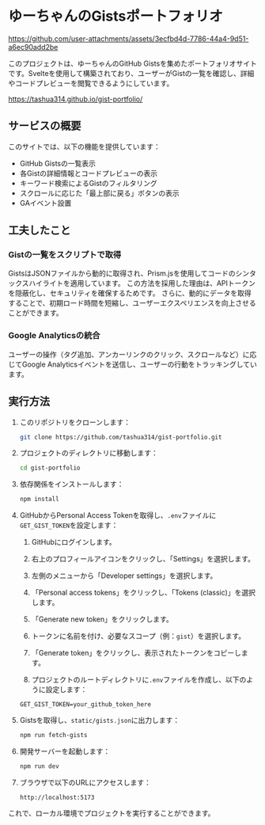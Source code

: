 # ゆーちゃんのGistsポートフォリオ


https://github.com/user-attachments/assets/3ecfbd4d-7786-44a4-9d51-a6ec90add2be


このプロジェクトは、ゆーちゃんのGitHub Gistsを集めたポートフォリオサイトです。Svelteを使用して構築されており、ユーザーがGistの一覧を確認し、詳細やコードプレビューを閲覧できるようにしています。

https://tashua314.github.io/gist-portfolio/

## サービスの概要

このサイトでは、以下の機能を提供しています：
- GitHub Gistsの一覧表示
- 各Gistの詳細情報とコードプレビューの表示
- キーワード検索によるGistのフィルタリング
- スクロールに応じた「最上部に戻る」ボタンの表示
- GAイベント設置

## 工夫したこと

### Gistの一覧をスクリプトで取得
GistsはJSONファイルから動的に取得され、Prism.jsを使用してコードのシンタックスハイライトを適用しています。
この方法を採用した理由は、APIトークンを隠蔽化し、セキュリティを確保するためです。
さらに、動的にデータを取得することで、初期ロード時間を短縮し、ユーザーエクスペリエンスを向上させることができます。

### Google Analyticsの統合
ユーザーの操作（タグ追加、アンカーリンクのクリック、スクロールなど）に応じてGoogle Analyticsイベントを送信し、ユーザーの行動をトラッキングしています。

## 実行方法

1. このリポジトリをクローンします：
   ```bash
   git clone https://github.com/tashua314/gist-portfolio.git
   ```

2. プロジェクトのディレクトリに移動します：
   ```bash
   cd gist-portfolio
   ```

3. 依存関係をインストールします：
   ```bash
   npm install
   ```

4. GitHubからPersonal Access Tokenを取得し、`.env`ファイルに`GET_GIST_TOKEN`を設定します：

   1. GitHubにログインします。
   2. 右上のプロフィールアイコンをクリックし、「Settings」を選択します。
   3. 左側のメニューから「Developer settings」を選択します。
   4. 「Personal access tokens」をクリックし、「Tokens (classic)」を選択します。
   5. 「Generate new token」をクリックします。
   6. トークンに名前を付け、必要なスコープ（例：`gist`）を選択します。
   7. 「Generate token」をクリックし、表示されたトークンをコピーします。

   8. プロジェクトのルートディレクトリに`.env`ファイルを作成し、以下のように設定します：
   ```
   GET_GIST_TOKEN=your_github_token_here
   ```

5. Gistsを取得し、`static/gists.json`に出力します：
   ```bash
   npm run fetch-gists
   ```

6. 開発サーバーを起動します：
   ```bash
   npm run dev
   ```

7. ブラウザで以下のURLにアクセスします：
   ```
   http://localhost:5173
   ```

これで、ローカル環境でプロジェクトを実行することができます。
